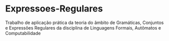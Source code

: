 # Expressoes-Regulares
Trabalho de aplicação prática da teoria do âmbito de Gramáticas, Conjuntos e Expressões Regulares da disciplina de Linguagens Formais, Autômatos e Computabilidade
